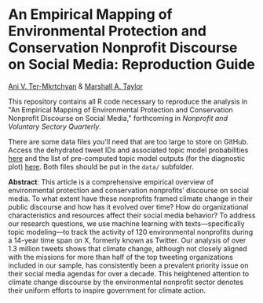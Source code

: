 # An Empirical Mapping of Environmental Protection and Conservation Nonprofit Discourse on Social Media: Reproduction Guide

[Ani V. Ter-Mkrtchyan](https://deptofgov.nmsu.edu/facultydirectory/ani-ter-mkrtchyan.html) & [Marshall A. Taylor](https://www.marshalltaylor.net)

This repository contains all R code necessary to reproduce the analysis in "An Empirical Mapping of Environmental Protection and Conservation Nonprofit Discourse on Social Media," forthcoming in *Nonprofit and Voluntary Sectory Quarterly*.

There are some data files you'll need that are too large to store on GitHub. Access the dehydrated tweet IDs and associated topic model probabilities [here](https://drive.google.com/file/d/18thdrI7lqq6KELnwFgHctgkptouusNCI/view?usp=sharing) and the list of pre-computed topic model outputs (for the diagnostic plot) [here](). Both files should be put in the `data/` subfolder.

**Abstract**: This article is a comprehensive empirical overview of environmental protection and conservation nonprofits’ discourse on social media. To what extent have these nonprofits framed climate change in their public discourse and how has it evolved over time? How do organizational characteristics and resources affect their social media behavior? To address our research questions, we use machine learning with texts—specifically topic modeling—to track the activity of 120 environmental nonprofits during a 14-year time span on X, formerly known as Twitter. Our analysis of over 1.3 million tweets shows that climate change, although not closely aligned with the missions for more than half of the top tweeting organizations included in our sample, has consistently been a prevalent priority issue on their social media agendas for over a decade. This heightened attention to climate change discourse by the environmental nonprofit sector denotes their uniform efforts to inspire government for climate action.
